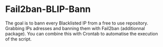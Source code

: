 # Fail2ban-BLIP-Bann

The goal is to bann every Blacklisted IP from a free to use repository.
Grabbing IPs adresses and banning them with Fail2ban (additionnal package).
You can combine this with Crontab to automatise the execution of the script.
